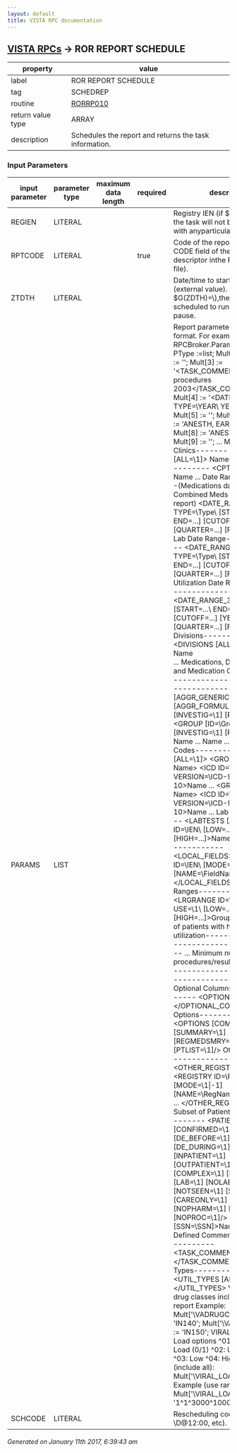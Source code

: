 ```yaml
---
layout: default
title: VISTA RPC documentation
---
```




## [VISTA RPCs](TableOfContent.md) &#8594; ROR REPORT SCHEDULE 

 property | value 
--- | --- 
 label | ROR REPORT SCHEDULE
 tag | SCHEDREP
 routine | [RORRP010](http://code.osehra.org/dox/Routine_RORRP010_source.html)
 return value type | ARRAY
 description | Schedules the report and returns the task information.

### Input Parameters

| input parameter | parameter type | maximum data length | required | description | 
| --- | --- | --- | --- | --- | 
| REGIEN | LITERAL |  |  | Registry IEN (if $G(REGIEN)'>0 the task will not be associated with anyparticular registry). | 
| RPTCODE | LITERAL |  | true | Code of the report (value of the CODE field of the report descriptor inthe ROR REPORT file). | 
| ZTDTH | LITERAL |  |  | Date/time to start the task (external value). By default (if $G(ZDTH)=\\),the task will be scheduled to run after 3-second pause. | 
| PARAMS | LIST |  |  | Report parameters in XML format. For example:   with RPCBroker.Param[4] do    begin      PType :=list;      Mult[1] := '<?xml version=\1.0\ encoding=\UTF-8\?>'      Mult[2] := '<PARAMS>';      Mult[3] := '<TASK_COMMENT>Ear procedures 2003</TASK_COMMENT>'      Mult[4] := '<DATE_RANGE TYPE=\YEAR\ YEAR=\2003\/>';      Mult[5] := '<PATIENTS DE_DURING=\1\ INPATIENT=\1\ OUTPATIENT=\1\>';      Mult[6] := '<CPTLST>';      Mult[7] := '<CPT ID=\00120\>ANESTH, EAR SURGERY</CPT>';      Mult[8] := '<CPT ID=\00124\>ANESTH, EAR EXAM</CPT>';      Mult[9] := '</CPTLST>';      ...      Mult[n] := '</PARAMS>';    end; Clinics-------   <CLINICS [ALL=\1\]>    <CLINIC ID=\IEN\>Name</CLINIC>    ...  </CLINICS> CPT Codes---------   <CPTLST [ALL=\1\]>    <CPT ID=\CPT\>Name</CPT>    ...  </CPTLST> Date Range----------(Medications date range for the Combined Meds and Labs report)   <DATE_RANGE TYPE=\Type\ [START=\...\ END=\...\]    [CUTOFF=\...\] [YEAR=\...\ [QUARTER=\...\]    [FISCAL=\1\]]/> Lab Date Range--------------   <DATE_RANGE_2 TYPE=\Type\ [START=\...\ END=\...\]    [CUTOFF=\...\] [YEAR=\...\ [QUARTER=\...\]    [FISCAL=\1\]]/> Utilization Date Range----------------------   <DATE_RANGE_3 TYPE=\Type\ [START=\...\ END=\...\]    [CUTOFF=\...\] [YEAR=\...\ [QUARTER=\...\]    [FISCAL=\1\]]/> Divisions---------   <DIVISIONS [ALL=\1\]>    <DIV ID=\IEN\>Name</DIV>    ...  </DIVISIONS> Medications, Drug Classes, and Medication Groups------------------------------------------------   <DRUGS [AGGR_GENERIC=1] [AGGR_FORMUL=1] [ALL=\1\]    [INVESTIG=\1\] [REGMEDS=\1\]>    <GROUP [ID=\GroupName\] [INVESTIG=\1\] [REGMEDS=\1\]>      <GENERIC>        <DRUG ID=\IEN\>Name</DRUG>        ...      </GENERIC>      <FORMULATIONS>        <DRUG ID=\IEN\>Name</DRUG>        ...      </FORMULATIONS>      <VARXCLS>        <VARXCL ID=\IEN\ CODE=\ClassCode\>Name</VARXCL>        ...      </VARXCLS>    </GROUP>    ...  </DRUGS> ICD Codes-----------   <ICDLST [ALL=\1\]>    <GROUP ID=\Group Name\>      <ICD ID=\ICD Code\ VERSION=\ICD-9/ICD-10\>Name</ICD>      ...    </GROUP>  </ICDLST>   <ICDFILT FILTER=\ALL/INCLUDE/EXCLUDE\>    <GROUP ID=\Group Name\>      <ICD ID=\ICD Code\ VERSION=\ICD-9/ICD-10\>Name</ICD>      ...    </GROUP>  </ICDFILT> Lab Tests---------   <LABTESTS [ALL=\1\]>    <LT ID=\IEN\ [LOW=\...\] [HIGH=\...\]>Name</LT>    ...  </LABTESTS> Local Fields------------   <LOCAL_FIELDS>    <FIELD ID=\IEN\ [MODE=\1\|\-1\]       [NAME=\FieldName\]>Description</FIELD>  </LOCAL_FIELDS> Lab Result Ranges-----------------   <LRGRANGES>    <LRGRANGE ID=\GroupCode\ USE=\1\      [LOW=\...\] [HIGH=\...\]>GroupName</LRGRANGE>  </LRGRANGES> Number of patients with highest utilization-------------------------------------------   <MAXUTNUM>...</MAXUTNUM> Minimum number of procedures/results to display-----------------------------------------------   <MINRPNUM>...</MINRPNUM> Optional Columns----------------   <OPTIONAL_COLUMNS>    <COLUMN ID=\ColumnName\/>  </OPTIONAL_COLUMNS> Report Options--------------   <OPTIONS [COMPLETE=\1\] [SUMMARY=\1\]    [REGMEDSMRY=\1\] [PTLIST=\1\]/> Other Registries----------------   <OTHER_REGISTRIES>    <REGISTRY ID=\RegIEN\ [MODE=\1\|\-1\]      [NAME=\RegName\]>Description</REGISTRY>    ...  </OTHER_REGISTRIES> Subset of Patients------------------   <PATIENTS [CONFIRMED=\1\] [PENDING=\1\]    [DE_BEFORE=\1\] [DE_DURING=\1\] [DE_AFTER=\1\]    [INPATIENT=\1\] [OUTPATIENT=\1\]    [COMPLEX=\1\] [BASIC=\1\]    [LAB=\1\] [NOLAB=\1\]     [NOTSEEN=\1\] [SEEN=\1\] [CAREONLY=\1\]    [PHARM=\1\] [NOPHARM=\1\]    [PROC=\1\] [NOPROC=\1\]/>    <PT ID=\DFN\ [SSN=\SSN\]>Name</PT>    ...  </PATIENTS> User Defined Comment--------------------   <TASK_COMMENT>...</TASK_COMMENT> Utilization Types-----------------   <UTIL_TYPES [ALL=\1\]>    <UT ID=\UtlCode\/>    ...  </UTIL_TYPES>   VADRUGCLS     VA drug classes included in the report                 Example:                  Mult['\VADRUGCLS(1)\'] := 'IN140';                  Mult['\VADRUGCLS(2)\'] := 'IN150';   VIRAL_LOAD    Viral Load options                  ^01: Include Viral Load (0/1)                  ^02: Use range          (0/1)                  ^03: Low                  ^04: High                 Example (include all):                  Mult['\VIRAL_LOAD\'] := '1';                 Example (use range):                  Mult['\VIRAL_LOAD\'] := '1^1^3000^100000'; | 
| SCHCODE | LITERAL |  |  | Rescheduling code (\1D\, \1M\, \D@12:00\, etc). | 




 ###### Generated on January 11th 2017, 6:39:43 am